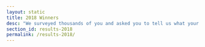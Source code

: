 ```yaml
---
layout: static
title: 2018 Winners
desc: "We surveyed thousands of you and asked you to tell us what your favorite ski areas do best. We blended that feedback with things like resort size, cost and crowds to bring you the Best In Snow Awards. Whether you are looking for something family friendly or something off the beaten path, we used your feedback and our data to help you find your next favorite ski area."
section_id: results-2018
permalink: /results-2018/
---
```

